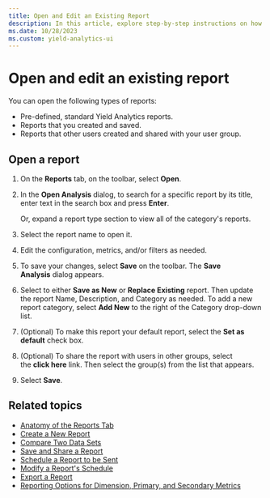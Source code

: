```yaml
---
title: Open and Edit an Existing Report
description: In this article, explore step-by-step instructions on how to open and edit an existing report.
ms.date: 10/28/2023
ms.custom: yield-analytics-ui
---
```


# Open and edit an existing report

You can open the following types of reports:

- Pre-defined, standard Yield Analytics reports.
- Reports that you created and saved.
- Reports that other users created and shared with your user group.

## Open a report

1. On the **Reports** tab, on the toolbar, select **Open**.
1. In the **Open Analysis** dialog, to search for a specific report by its title, enter text in the search box and press **Enter**.

    Or, expand a report type section to view all of the category's reports.
1. Select the report name to open it.
1. Edit the configuration, metrics, and/or filters as needed.
1. To save your changes, select **Save** on the toolbar. The **Save Analysis** dialog appears.
1. Select to either **Save as New** or **Replace Existing** report. Then update the report Name, Description, and Category as needed. To add a new report category, select **Add New** to the right of the Category drop-down list.
1. (Optional) To make this report your default report, select the **Set as default** check box.
1. (Optional) To share the report with users in other groups, select the **click here** link. Then select the group(s) from the list that appears.
1. Select **Save**.

## Related topics

- [Anatomy of the Reports Tab](anatomy-of-the-reports-tab.md)
- [Create a New Report](create-a-new-report.md)
- [Compare Two Data Sets](compare-two-data-sets.md)
- [Save and Share a Report](save-and-share-a-report.md)
- [Schedule a Report to be Sent](schedule-a-report-to-be-sent.md)
- [Modify a Report's Schedule](modify-a-report-s-schedule.md)
- [Export a Report](export-a-report.md)
- [Reporting Options for Dimension, Primary, and Secondary Metrics](reporting-options-for-dimension-primary-and-secondary-metrics.md)
